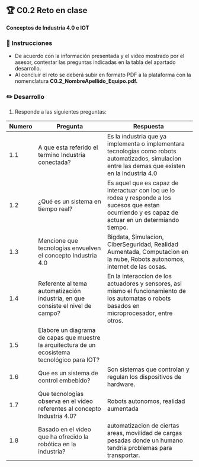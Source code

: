 ## :trophy: C0.2 Reto en clase

**Conceptos de Industria 4.0 e IOT**

### :blue_book: Instrucciones

- De acuerdo con la información presentada y el video mostrado por el asesor, contestar las preguntas indicadas en la tabla del apartado desarrollo.
- Al concluir el reto se deberá subir en formato PDF a la plataforma con la nomenclatura **C0.2_NombreApellido_Equipo.pdf.**
  
### :pencil2: Desarrollo

1. Responde a las siguientes preguntas:

| Numero | Pregunta                                            | Respuesta  |
| ------ | --------------------------------------------------- | ---------  |
| 1.1      | A que esta referido el termino Industria conectada? |    Es la industria que ya implementa o implementara tecnologias como robots automatizados, simulacion entre las demas que existen en la industria 4.0        |
| 1.2      | ¿Qué es un sistema en tiempo real?                  |  Es aquel que es capaz   de interactuar con loq ue lo rodea y responde a los sucesos que estan ocurriendo  y es capaz de actuar en un determiando tiempo.     |
| 1.3      | Mencione que tecnologías envuelven el concepto Industria 4.0    |Bigdata, Simulacion, CiberSeguridad, Realidad Aumentada, Computacion en la nube, Robots autonomos, internet de las cosas.   |
| 1.4      | Referente al tema automatización industria, en que consiste el nivel de campo?                        |    En la interaccion de los actuadores y sensores, asi mismo el funcionamiento de los automatas o robots basados en microprocesador, entre otros.        |
| 1.5      | Elabore un diagrama de capas que muestre la arquitectura de un ecosistema tecnológico para IOT?                       |            |
| 1.6      | Que es un sistema de control embebido?         |   Son sistemas que controlan y regulan los dispositivos de hardware.         |
| 1.7      | Que tecnologías observa en el video referentes al concepto Industria 4.0?         |       Robots autonomos, realidad aumentada     |
| 1.8      | Basado en el video que ha ofrecido la robótica en la industria?        |       automatizacion de ciertas areas, movilidad de cargas pesadas donde un humano tendria problemas para transportar.     |
